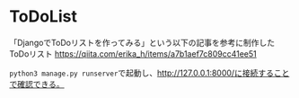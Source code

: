 # ToDoList

「DjangoでToDoリストを作ってみる」という以下の記事を参考に制作したToDoリスト
https://qiita.com/erika_h/items/a7b1aef7c809cc41ee51

`python3 manage.py runserver`で起動し、http://127.0.0.1:8000/に接続することで確認できる。
